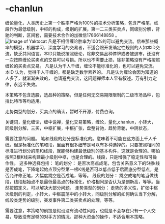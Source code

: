 # -chanlun
缠论量化，人类历史上第一个胜率严格为100%的技术分析策略，包含严格笔，线段作为最低级别，中枢的构成，级别的扩展，第一二三类买卖点，同级别分解，背驰的判断，区间套，需要技术合作的加微信17866148858 。
![Image of Yaktocat](https://https://github.com/tomcat123a/-chanlun/tree/master/%E8%B5%B0%E5%8A%BF%E7%B1%BB%E5%9E%8B%E5%88%92%E5%88%86%E7%9A%84%E4%BE%8B%E5%AD%90/p4.png)
凡是不相信缠论胜率为100%的可以避免交流。信奉那些概率的模型，机器学习，深度学习的交易者，不适合跟开发确定性规则的人如本ID交流，缺乏共同语言。本ID只能说按照缠论，除非交易品种停牌或者被退市，还没有一次按照缠论买卖点的交易可以亏损。所以也不需要止损，除非策略没有严格按照缠轮的买卖点交易。
 凡是认为千人千缠，缠论不能标准化的，也可以避免交流。本ID 认为，觉得千人千缠的，都是缺乏数学素养的。
 凡是认为缠论会因为知道的人多了，就渐渐失效的， 也请避免交流，这问题禅师本人早有叙述。万有引力定律，永远不失效。
 
 本策略不包含选股，选品种的策略，但是任何无交易期限限制的二级市场品种，包括比特币等均适用。
 
 走势类型的划分，买卖点的确认，暂时不开源，付费咨询。
 
 关键词，量化缠论，缠中说禅，量化交易策略，缠论，量化,chanlun，小转大，同级别分解，三买，中枢扩展，中枢扩张，盘整背驰，趋势背驰，中阴状态，

需要注意的问题。
笔和线段的划分是标准化的。意味着不可能在这方面上千人千缠。但是标准化的笔和段，里面有很多细节是可以有多种选择的。只要按照相同的标准进行划分的笔和线段，就能够构建最低级别的基本构件，这就是合理的。哪怕按照3根K线来构建最小级别中枢，也是合理的。线段，只是增强了稳定性和可操作性。
这多种选择包括：
笔的划分：
是否次高点成笔，包含关系意义下的5根k线是否成笔，下降笔起始点顶分型第一根K线是否可以低点低于后面底分型低点，是否允许修正笔，大幅度跳空是否成笔，等等。
线段的划分：
跳空成笔的笔当做线段，线段起始点不是最低最高点的标准化，价格相同是否认为是创新高，等等。当然按照定义，可以解决大部分问题。
走势类型的划分：
走势的多义性，扩张中枢次级别的判定，小转大，中枢震荡中的小转大，同级别分解的如何确认当下分解，线段类走势的级别，突发事件第二类买卖点的处理，等等。

需要注意，本策略的前提是假设没有流动性风险，也就是不会存在只有一个人交易，导致没有足够的对手方的情况。那种大资金的操作，不适合用本策略。
